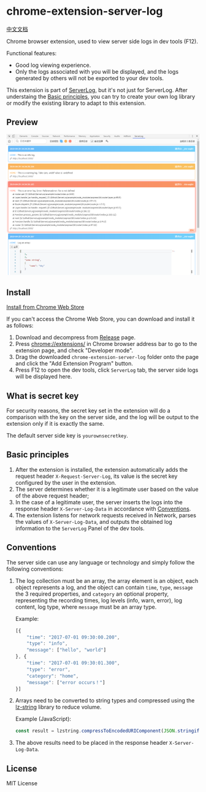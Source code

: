 # chrome-extension-server-log

[中文文档](https://github.com/eshengsky/ServerLog/blob/master/chrome-extension-server-log/README_zh.md)

Chrome browser extension, used to view server side logs in dev tools (F12).

Functional features:

* Good log viewing experience.
* Only the logs associated with you will be displayed, and the logs generated by others will not be exported to your dev tools.

This extension is part of [ServerLog](https://github.com/eshengsky/ServerLog), but it's not just for ServerLog. After understaing the [Basic principles](#basic-principles), you can try to create your own log library or modify the existing library to adapt to this extension.

## Preview

![image](https://raw.githubusercontent.com/eshengsky/ServerLog/master/chrome-extension-server-log/preview_ext_zh.png)

## Install

[Install from Chrome Web Store]()

If you can't access the Chrome Web Store, you can download and install it as follows:

1. Download and decompress from [Release](https://github.com/eshengsky/ServerLog/releases) page.
2. Press [chrome://extensions/](chrome://extensions/) in Chrome browser address bar to go to the extension page, and check "Developer mode".
3. Drag the downloaded `chrome-extension-server-log` folder onto the page and click the "Add Extension Program" button.
4. Press F12 to open the dev tools, click `ServerLog` tab, the server side logs will be displayed here.

## What is secret key

For security reasons, the secret key set in the extension will do a comparison with the key on the server side, and the log will be output to the extension only if it is exactly the same.

The default server side key is `yourownsecretkey`.

## Basic principles

1. After the extension is installed, the extension automatically adds the request header `X-Request-Server-Log`, its value is the secret key configured by the user in the extension.
2. The server determines whether it is a legitimate user based on the value of the above request header;
3. In the case of a legitimate user, the server inserts the logs into the response header `X-Server-Log-Data` in accordance with [Conventions](#conventions).
4. The extension listens for network requests received in Network, parses the values of `X-Server-Log-Data`, and outputs the obtained log information to the `ServerLog` Panel of the dev tools.

## Conventions

The server side can use any language or technology and simply follow the following conventions:

1. The log collection must be an array, the array element is an object, each object represents a log, and the object can contain `time`, `type`, `message` the 3 required properties, and `category` an optional property, representing the recording times, log levels (info, warn, error), log content, log type, where `message` must be an array type.

    Example:
    ```js
    [{
        "time": "2017-07-01 09:30:00.200",
        "type": "info",
        "message": ["hello", "world"]
    }, {
        "time": "2017-07-01 09:30:01.300",
        "type": "error",
        "category": "home",
        "message": ["error occurs！"]
    }]
    ```

2. Arrays need to be converted to string types and compressed using the [lz-string](http://pieroxy.net/blog/pages/lz-string/index.html) library to reduce volume.

    Example (JavaScript):
    ```js
    const result = lzstring.compressToEncodedURIComponent(JSON.stringify(logArr));
    ```

3. The above results need to be placed in the response header `X-Server-Log-Data`.

## License
MIT License